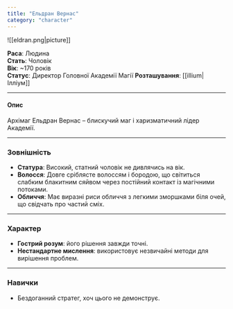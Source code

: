 ```yaml
---
title: "Ельдран Вернас"
category: "character"
---
```


![[eldran.png|picture]]

**Раса**: Людина  
**Стать**: Чоловік  
**Вік**: ~170 років  
**Статус**: Директор Головної Академії Магії 
**Розташування**: [[illium|Ілліум]]  

---

#### Опис

Архімаг Ельдран Вернас – блискучий маг і харизматичний лідер Академії.

---

### Зовнішність  
- **Статура**: Високий, статний чоловік не дивлячись на вік.  
- **Волосся**: Довге сріблясте волоссям і бородою, що світиться слабким блакитним сяйвом через постійний контакт із магічними потоками.  
- **Обличчя**: Має виразні риси обличчя з легкими зморшками біля очей, що свідчать про частий сміх.  

---

### Характер
  
- **Гострий розум**: його рішення завжди точні.  
- **Нестандартне мислення**: використовує незвичайні методи для вирішення проблем.  

---

### Навички

- Бездоганний стратег, хоч цього не демонструє.  
